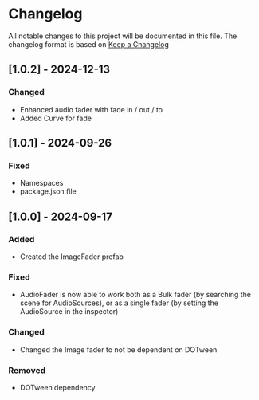 # Changelog

All notable changes to this project will be documented in this file.
The changelog format is based on [Keep a Changelog](https://keepachangelog.com/en/1.0.0/)


## [1.0.2] - 2024-12-13


### Changed

- Enhanced audio fader with fade in / out / to
- Added Curve for fade



## [1.0.1] - 2024-09-26


### Fixed

- Namespaces
- package.json file



## [1.0.0] - 2024-09-17


### Added

- Created the ImageFader prefab

### Fixed

- AudioFader is now able to work both as a Bulk fader (by searching the scene for AudioSources), or as a single fader (by setting the AudioSource in the inspector)

### Changed

- Changed the Image fader to not be dependent on DOTween

### Removed

- DOTween dependency
